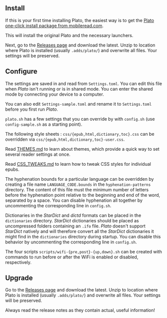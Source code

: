 ## Install

If this is your first time installing Plato, the easiest way is to get the
[Plato one-click install package from mobileread.com](https://www.mobileread.com/forums/showthread.php?t=314220).

This will install the original Plato and the necessary launchers.

Next, go to the [Releases page](https://github.com/thataboy/plato/releases) and download the latest. Unzip to location where Plato is installed (usually `.adds/plato/`) and overwrite all files. Your settings will be preserved.

## Configure

The settings are saved in and read from `Settings.toml`. You can edit this file when *Plato* isn't running or is in shared mode. You can enter the shared mode by connecting your device to a computer.

You can also edit `Settings-sample.toml` and rename it to `Settings.toml` before you first run *Plato*.

`plato.sh` has a few settings that you can override by with `config.sh` (use `config-sample.sh` as a starting point).

The following style sheets : `css/{epub,html,dictionary,toc}.css` can be overridden via `css/{epub,html,dictionary,toc}-user.css`.

Read [THEMES.md](THEMES.md) to learn about themes, which provide a quick way to set several reader settings at once.

Read [CSS_TWEAKS.md](CSS_TWEAKS.md) to learn how to tweak CSS styles for individual epubs.

The hyphenation bounds for a particular language can be overridden by creating a file name `LANGUAGE_CODE.bounds` in the `hyphenation-patterns` directory. The content of this file must the minimum number of letters before the hyphenation point relative to the beginning and end of the word, separated by a space. You can disable hyphenation all together by uncommenting the corresponding line in `config.sh`.

Dictionaries in the *StarDict* and *dictd* formats can be placed in the `dictionaries` directory. *StarDict* dictionaries should be placed as uncompressed folders containing an `.ifo` file. *Plato* doesn't support *StarDict* natively and will therefore convert all the *StarDict* dictionaries it might find in the `dictionaries` directory during startup. You can disable this behavior by uncommenting the corresponding line in `config.sh`.

The four scripts `scripts/wifi-{pre,post}-{up,down}.sh` can be created with commands to run before or after the WiFi is enabled or disabled, respectively.

## Upgrade

Go to the [Releases page](https://github.com/thataboy/plato/releases) and download the latest. Unzip to location where Plato is installed (usually `.adds/plato/`) and overwrite all files. Your settings will be preserved.

Always read the release notes as they contain actual, useful information!
